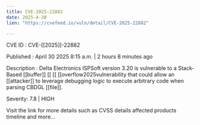 ```yaml
---
title: CVE-2025-22882
date: 2025-4-30
lien: "https://cvefeed.io/vuln/detail/CVE-2025-22882"

---
```


CVE ID : CVE-[[2025]]-22882

Published :  April 30
2025
8:15 a.m. | 2 hours
8 minutes ago

Description : Delta Electronics ISPSoft version 3.20 is vulnerable to a Stack-Based  [[buffer]]  [[ [[ [[overflow2025vulnerability that could allow an  [[attacker]] to leverage debugging logic to execute arbitrary code when parsing CBDGL  [[file]].

Severity: 7.8 | HIGH

Visit the link for more details
such as CVSS details
affected products
timeline
and more...
